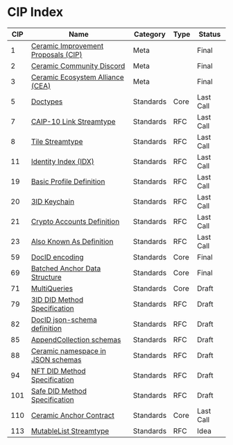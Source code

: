 # CIP Index

| CIP  | Name                                                         | Category  | Type | Status    |
| ---- | ------------------------------------------------------------ | --------- | ---- | --------- |
| 1    | [Ceramic Improvement Proposals (CIP)](./CIPs/CIP-1/CIP-1.md) | Meta      |      | Final     |
| 2    | [Ceramic Community Discord](./CIPs/CIP-2/CIP-2.md)           | Meta      |      | Final     |
| 3    | [Ceramic Ecosystem Alliance (CEA)](./CIPs/CIP-3/CIP-3.md)    | Meta      |      | Final     |
| 5    | [Doctypes](./CIPs/CIP-5/CIP-5.md)                            | Standards | Core | Last Call |
| 7    | [CAIP-10 Link Streamtype](./CIPs/CIP-7/CIP-7.md)             | Standards | RFC  | Last Call |
| 8    | [Tile Streamtype](./CIPs/CIP-8/CIP-8.md)                     | Standards | RFC  | Last Call |
| 11   | [Identity Index (IDX)](./CIPs/CIP-11/CIP-11.md)              | Standards | RFC  | Last Call |
| 19   | [Basic Profile Definition](./CIPs/CIP-19/CIP-19.md)          | Standards | RFC  | Last Call |
| 20   | [3ID Keychain](./CIPs/CIP-20/CIP-20.md)                      | Standards | RFC  | Last Call |
| 21   | [Crypto Accounts Definition](./CIPs/CIP-21/CIP-21.md)        | Standards | RFC  | Last Call |
| 23   | [Also Known As Definition](./CIPs/CIP-23/CIP-23.md)          | Standards | RFC  | Last Call |
| 59   | [DocID encoding](./CIPs/CIP-59/CIP-59.md)                    | Standards | Core | Final     |
| 69   | [Batched Anchor Data Structure](./CIPs/CIP-69/CIP-69.md)     | Standards | Core | Final     |
| 71   | [MultiQueries](./CIPs/CIP-71/CIP-71.md)                      | Standards | Core | Draft     |
| 79   | [3ID DID Method Specification](./CIPs/CIP-79/CIP-79.md)      | Standards | RFC  | Draft     |
| 82   | [DocID json-schema definition](./CIPs/CIP-82/CIP-82.md)      | Standards | RFC  | Draft     |
| 85   | [AppendCollection schemas](./CIPs/CIP-85/CIP-85.md)          | Standards | RFC  | Draft     |
| 88   | [Ceramic namespace in JSON schemas](./CIPs/CIP-88/CIP-88.md) | Standards | RFC  | Draft     |
| 94   | [NFT DID Method Specification](./CIPs/CIP-94/CIP-94.md)      | Standards | RFC  | Draft     |
| 101  | [Safe DID Method Specification](./CIPs/CIP-101/CIP-101.md)   | Standards | RFC  | Draft     |
| 110  | [Ceramic Anchor Contract](./CIPs/CIP-110/CIP-110.md)         | Standards | Core | Last Call |
| 113  | [MutableList Streamtype](./CIPs/CIP-113/CIP-113.md)          | Standards | RFC  | Idea      |
